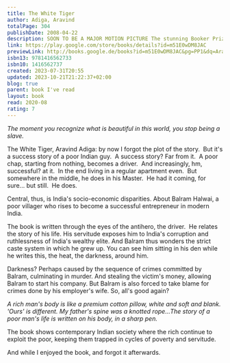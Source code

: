 ```yaml
---
title: The White Tiger
author: Adiga, Aravind
totalPage: 304
publishDate: 2008-04-22
description: SOON TO BE A MAJOR MOTION PICTURE The stunning Booker Prize–winning novel from the author of Amnesty and Selection Day that critics have likened to Richard Wright’s Native Son, The White Tiger follows a darkly comic Bangalore driver through the poverty and corruption of modern India’s caste society. “This is the authentic voice of the Third World, like you've never heard it before” (John Burdett, Bangkok 8). The white tiger of this novel is Balram Halwai, a poor Indian villager whose great ambition leads him to the zenith of Indian business culture, the world of the Bangalore entrepreneur. On the occasion of the president of China’s impending trip to Bangalore, Balram writes a letter to him describing his transformation and his experience as driver and servant to a wealthy Indian family, which he thinks exemplifies the contradictions and complications of Indian society. Recalling The Death of Vishnu and Bangkok 8 in ambition, scope, The White Tiger is narrative genius with a mischief and personality all its own. Amoral, irreverent, deeply endearing, and utterly contemporary, this novel is an international publishing sensation—and a startling, provocative debut.
link: https://play.google.com/store/books/details?id=m51E0wDM8JAC
previewLink: http://books.google.de/books?id=m51E0wDM8JAC&pg=PP1&dq=Aravind+Adiga,+The+White+Tiger&hl=&as_pt=BOOKS&cd=10&source=gbs_api
isbn13: 9781416562733
isbn10: 1416562737
created: 2023-07-31T20:55
updated: 2023-10-21T21:22:37+02:00
blog: true
parent: book I've read
layout: book
read: 2020-08
rating: 7
---
```


*The moment you recognize what is beautiful in this world, you stop being a slave.*

The White Tiger, Aravind Adiga: by now I forgot the plot of the story.  But it's a success story of a poor Indian guy.  A success story? Far from it.  A poor chap, starting from nothing, becomes a driver.  And increasingly, hm, successful? at it.  In the end living in a regular apartment even.  But somewhere in the middle, he does in his Master.  He had it coming, for sure... but still.  He does.  

Central, thus, is India's socio-economic disparities.  About Balram Halwai, a poor villager who rises to become a successful entrepreneur in modern India.

The book is written through the eyes of the antihero, the driver.  He relates the story of his life. His servitude exposes him to India's corruption and ruthlessness of India's wealthy elite. And Balram thus wonders the strict caste system in which he grew up.  You can see him sitting in his den while he writes this, the heat, the darkness, around him. 

Darkness?  Perhaps caused by the sequence of crimes committed by Balram, culminating in murder. And stealing the victim's money, allowing Balram to start his company. But Balram is also forced to take blame for crimes done by his employer's wife.  So, all's good again?

*A rich man's body is like a premium cotton pillow, white and soft and blank. 'Ours' is different. My father's spine was a knotted rope...The story of a poor man's life is written on his body, in a sharp pen.*

The book shows contemporary Indian society where the rich continue to exploit the poor, keeping them trapped in cycles of poverty and servitude. 

And while I enjoyed the book, and forgot it afterwards.
